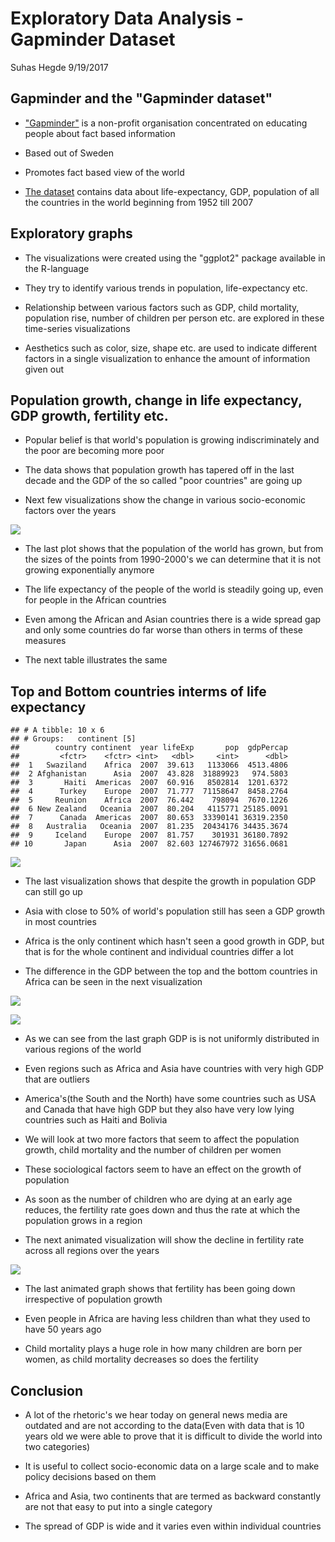 Exploratory Data Analysis - Gapminder Dataset
================
Suhas Hegde
9/19/2017

Gapminder and the "Gapminder dataset"
-------------------------------------

-   ["Gapminder"](https://www.gapminder.org) is a non-profit organisation concentrated on educating people about fact based information

-   Based out of Sweden

-   Promotes fact based view of the world

-   [The dataset](https://www.gapminder.org/data/) contains data about life-expectancy, GDP, population of all the countries in the world beginning from 1952 till 2007

Exploratory graphs
------------------

-   The visualizations were created using the "ggplot2" package available in the R-language

-   They try to identify various trends in population, life-expectancy etc.

-   Relationship between various factors such as GDP, child mortality, population rise, number of children per person etc. are explored in these time-series visualizations

-   Aesthetics such as color, size, shape etc. are used to indicate different factors in a single visualization to enhance the amount of information given out

Population growth, change in life expectancy, GDP growth, fertility etc.
------------------------------------------------------------------------

-   Popular belief is that world's population is growing indiscriminately and the poor are becoming more poor

-   The data shows that population growth has tapered off in the last decade and the GDP of the so called "poor countries" are going up

-   Next few visualizations show the change in various socio-economic factors over the years

![](README_files/figure-markdown_github-ascii_identifiers/unnamed-chunk-1-1.png)

-   The last plot shows that the population of the world has grown, but from the sizes of the points from 1990-2000's we can determine that it is not growing exponentially anymore

-   The life expectancy of the people of the world is steadily going up, even for people in the African countries

-   Even among the African and Asian countries there is a wide spread gap and only some countries do far worse than others in terms of these measures

-   The next table illustrates the same

Top and Bottom countries interms of life expectancy
---------------------------------------------------

    ## # A tibble: 10 x 6
    ## # Groups:   continent [5]
    ##        country continent  year lifeExp       pop  gdpPercap
    ##         <fctr>    <fctr> <int>   <dbl>     <int>      <dbl>
    ##  1   Swaziland    Africa  2007  39.613   1133066  4513.4806
    ##  2 Afghanistan      Asia  2007  43.828  31889923   974.5803
    ##  3       Haiti  Americas  2007  60.916   8502814  1201.6372
    ##  4      Turkey    Europe  2007  71.777  71158647  8458.2764
    ##  5     Reunion    Africa  2007  76.442    798094  7670.1226
    ##  6 New Zealand   Oceania  2007  80.204   4115771 25185.0091
    ##  7      Canada  Americas  2007  80.653  33390141 36319.2350
    ##  8   Australia   Oceania  2007  81.235  20434176 34435.3674
    ##  9     Iceland    Europe  2007  81.757    301931 36180.7892
    ## 10       Japan      Asia  2007  82.603 127467972 31656.0681

![](README_files/figure-markdown_github-ascii_identifiers/unnamed-chunk-3-1.png)

-   The last visualization shows that despite the growth in population GDP can still go up

-   Asia with close to 50% of world's population still has seen a GDP growth in most countries

-   Africa is the only continent which hasn't seen a good growth in GDP, but that is for the whole continent and individual countries differ a lot

-   The difference in the GDP between the top and the bottom countries in Africa can be seen in the next visualization

![](README_files/figure-markdown_github-ascii_identifiers/unnamed-chunk-4-1.png)

![](README_files/figure-markdown_github-ascii_identifiers/unnamed-chunk-5-1.png)

-   As we can see from the last graph GDP is is not uniformly distributed in various regions of the world

-   Even regions such as Africa and Asia have countries with very high GDP that are outliers

-   America's(the South and the North) have some countries such as USA and Canada that have high GDP but they also have very low lying countries such as Haiti and Bolivia

-   We will look at two more factors that seem to affect the population growth, child mortality and the number of children per women

-   These sociological factors seem to have an effect on the growth of population

-   As soon as the number of children who are dying at an early age reduces, the fertility rate goes down and thus the rate at which the population grows in a region

-   The next animated visualization will show the decline in fertility rate across all regions over the years

![](README_files/country.gif)

-   The last animated graph shows that fertility has been going down irrespective of population growth

-   Even people in Africa are having less children than what they used to have 50 years ago

-   Child mortality plays a huge role in how many children are born per women, as child mortality decreases so does the fertility

Conclusion
----------

-   A lot of the rhetoric's we hear today on general news media are outdated and are not according to the data(Even with data that is 10 years old we were able to prove that it is difficult to divide the world into two categories)

-   It is useful to collect socio-economic data on a large scale and to make policy decisions based on them

-   Africa and Asia, two continents that are termed as backward constantly are not that easy to put into a single category

-   The spread of GDP is wide and it varies even within individual countries
